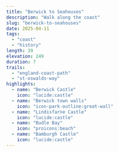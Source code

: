 ```yaml
---
title: "Berwick to Seahouses"
description: "Walk along the coast"
slug: "berwick-to-seahouses"
date: 2025-04-11
tags:
  - "coast"
  - "history"
length: 39
elevation: 249
duration: 7
trails:
  - "england-coast-path"
  - "st-oswalds-way"
highlights:
  - name: "Berwick Castle"
    icon: "lucide:castle"
  - name: "Berwick town walls"
    icon: "icon-park-outline:great-wall"
  - name: "Lindisfarne Castle"
    icon: "lucide:castle"
  - name: "Budle Bay"
    icon: "proicons:beach"
  - name: "Bamburgh Castle"
    icon: "lucide:castle"
---
```

